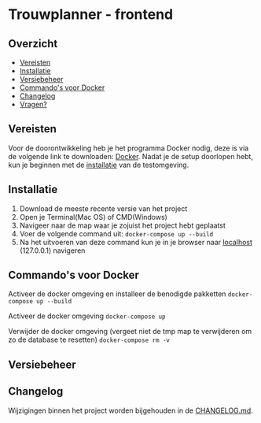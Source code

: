 # Trouwplanner - frontend
	
## Overzicht

  * [Vereisten](#markdown-header-vereisten)
  * [Installatie](#markdown-header-installatie)
  * [Versiebeheer](#markdown-header-versiebeheer)
  * [Commando's voor Docker](#markdown-header-commandos-voor-docker)
  * [Changelog](#markdown-header-changelog)
  * [Vragen?](#markdown-header-vragen)
  
  
## Vereisten
Voor de doorontwikkeling heb je het programma Docker nodig, deze is via de volgende link te downloaden: [Docker](https://www.docker.com/community-edition).
Nadat je de setup doorlopen hebt, kun je beginnen met de [installatie](##markdown-header-installatie) van de testomgeving.

## Installatie
1. Download de meeste recente versie van het project
2. Open je Terminal(Mac OS) of CMD(Windows)
3. Navigeer naar de map waar je zojuist het project hebt geplaatst
4. Voer de volgende command uit: `docker-compose up --build`
5. Na het uitvoeren van deze command kun je in je browser naar [localhost](http://localhost/) (127.0.0.1) navigeren

## Commando's voor Docker
Activeer de docker omgeving en installeer de benodigde pakketten
`docker-compose up --build`

Activeer de docker omgeving
`docker-compose up`

Verwijder de docker omgeving (vergeet niet de tmp map te verwijderen om zo de database te resetten)
`docker-compose rm -v`
  
## Versiebeheer

## Changelog
Wijzigingen binnen het project worden bijgehouden in de [CHANGELOG.md](CHANGELOG.md).
